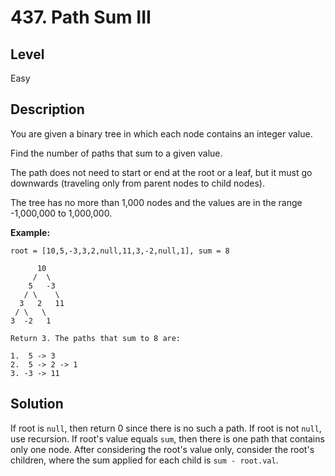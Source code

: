 ﻿# 437. Path Sum III
## Level
Easy

## Description
You are given a binary tree in which each node contains an integer value.

Find the number of paths that sum to a given value.

The path does not need to start or end at the root or a leaf, but it must go downwards (traveling only from parent nodes to child nodes).

The tree has no more than 1,000 nodes and the values are in the range -1,000,000 to 1,000,000.

**Example:**
```
root = [10,5,-3,3,2,null,11,3,-2,null,1], sum = 8

      10
     /  \
    5   -3
   / \    \
  3   2   11
 / \   \
3  -2   1

Return 3. The paths that sum to 8 are:

1.  5 -> 3
2.  5 -> 2 -> 1
3. -3 -> 11
```

## Solution
If root is `null`, then return 0 since there is no such a path.
If root is not `null`, use recursion.
If root's value equals `sum`, then there is one path that contains only one node.
After considering the root's value only, consider the root's children, where the sum applied for each child is `sum - root.val`.